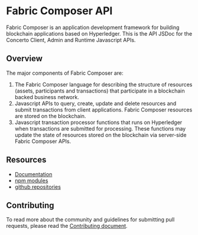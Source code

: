 # Fabric Composer API
Fabric Composer  is an application development framework for building blockchain applications based on Hyperledger. This is the API JSDoc for the Concerto Client, Admin and Runtime Javascript APIs.

## Overview
The major components of Fabric Composer are:

1. The Fabric Composer language for describing the structure of resources (assets, participants
and transactions) that participate in a blockchain backed business network.
2. Javascript APIs to query, create, update and delete resources and submit transactions
 from client applications. Fabric Composer resources are stored on the blockchain.
3. Javascript transaction processor functions that runs on Hyperledger when transactions are
submitted for processing. These functions may update the state of resources
stored on the blockchain via server-side Fabric Composer APIs.

##  Resources

- [Documentation](https://fabric-composer.github.io/)
- [npm modules](https://www.npmjs.com/search?q=fabric-composer)
- [github repositories](https://github.com/fabric-composer)

## Contributing

To read more about the community and guidelines for submitting pull requests,
please read the [Contributing document](https://github.com/fabric-composer/fabric-composer/blob/master/CONTRIBUTING.md).
